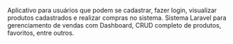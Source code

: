 Aplicativo para usuários que podem se cadastrar, fazer login, visualizar produtos cadastrados e realizar compras no sistema.
Sistema Laravel para gerenciamento de vendas com Dashboard, CRUD completo de produtos, favoritos, entre outros.
